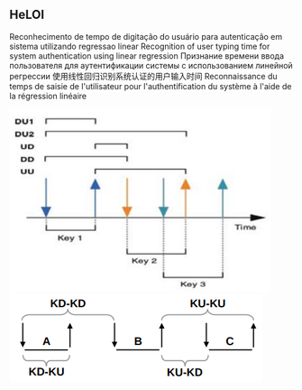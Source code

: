 ## HeLOI

Reconhecimento de tempo de digitação do usuário para autenticação em sistema utilizando regressao linear
Recognition of user typing time for system authentication using linear regression
Признание времени ввода пользователя для аутентификации системы с использованием линейной регрессии
使用线性回归识别系统认证的用户输入时间
Reconnaissance du temps de saisie de l'utilisateur pour l'authentification du système à l'aide de la régression linéaire


<img src="keys(a).png">
<img src="keys(b).png">
